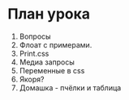 # План урока

1. Вопросы
2. Флоат с примерами. 
3. Print.css
4. Медиа запросы
5. Переменные в css
6. Якоря?
7. Домашка - пчёлки и таблица



